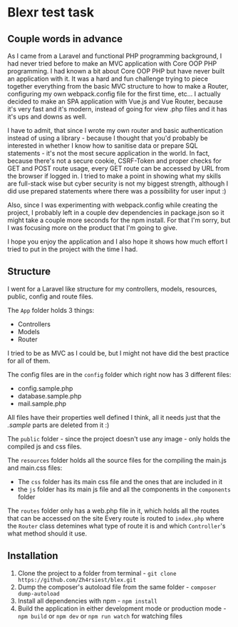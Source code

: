 # Blexr test task

## Couple words in advance
As I came from a Laravel and functional PHP programming background, I had never tried before to make an MVC application with Core OOP PHP programming. I had known a bit about Core OOP PHP but have never built an application with it. It was a hard and fun challenge trying to piece together everything from the basic MVC structure to how to make a Router, configuring my own webpack.config file for the first time, etc... I actually decided to make an SPA application with Vue.js and Vue Router, because it's very fast and it's modern, instead of going for view .php files and it has it's ups and downs as well.

I have to admit, that since I wrote my own router and basic authentication instead of using a library - because I thought that you'd probably be interested in whether I know how to sanitise data or prepare SQL statements - it's not the most secure application in the world. In fact, because there's not a secure cookie, CSRF-Token and proper checks for GET and POST route usage, every GET route can be accessed by URL from the browser if logged in. I tried to make a point in showing what my skills are full-stack wise but cyber security is not my biggest strength, although I did use prepared statements where there was a possibility for user input :)

Also, since I was experimenting with webpack.config while creating the project, I probably left in a couple dev dependencies in package.json so it might take a couple more seconds for the npm install. For that I'm sorry, but I was focusing more on the product that I'm going to give.

I hope you enjoy the application and I also hope it shows how much effort I tried to put in the project with the time I had.

## Structure
I went for a Laravel like structure for my controllers, models, resources, public, config and route files.

The `App` folder holds 3 things:
- Controllers
- Models
- Router

I tried to be as MVC as I could be, but I might not have did the best practice for all of them.

The config files are in the `config` folder which right now has 3 different files:
- config.sample.php
- database.sample.php
- mail.sample.php

All files have their properties well defined I think, all it needs just that the *.sample* parts are deleted from it :)

The `public` folder - since the project doesn't use any image - only holds the compiled js and css files.

The `resources` folder holds all the source files for the compiling the main.js and main.css files:
- The `css` folder has its main css file and the ones that are included in it
- the `js` folder has its main js file and all the components in the `components` folder

The `routes` folder only has a web.php file in it, which holds all the routes that can be accessed on the site
Every route is routed to `index.php` where the `Router` class detemines what type of route it is and which `Controller`'s what method should it use.

## Installation
1. Clone the project to a folder from terminal - `git clone https://github.com/Zh4rsiest/blex.git`
2. Dump the composer's autoload file from the same folder - `composer dump-autoload`
3. Install all dependencies with npm - `npm install`
4. Build the application in either development mode or production mode - `npm build` or `npm dev` or `npm run watch` for watching files
